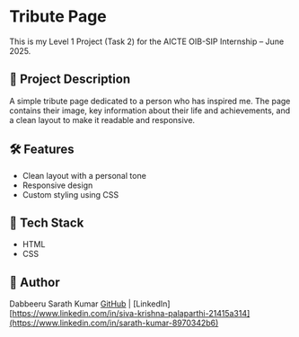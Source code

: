 # Tribute Page

This is my Level 1 Project (Task 2) for the AICTE OIB-SIP Internship – June 2025.

## 📌 Project Description
A simple tribute page dedicated to a person who has inspired me. The page contains their image, key information about their life and achievements, and a clean layout to make it readable and responsive.

## 🛠️ Features
- Clean layout with a personal tone
- Responsive design
- Custom styling using CSS

## 🧰 Tech Stack
- HTML
- CSS

## 👤 Author
Dabbeeru Sarath Kumar 
[GitHub](https://github.com/010sarath) | [LinkedIn][https://www.linkedin.com/in/siva-krishna-palaparthi-21415a314](https://www.linkedin.com/in/sarath-kumar-8970342b6)
